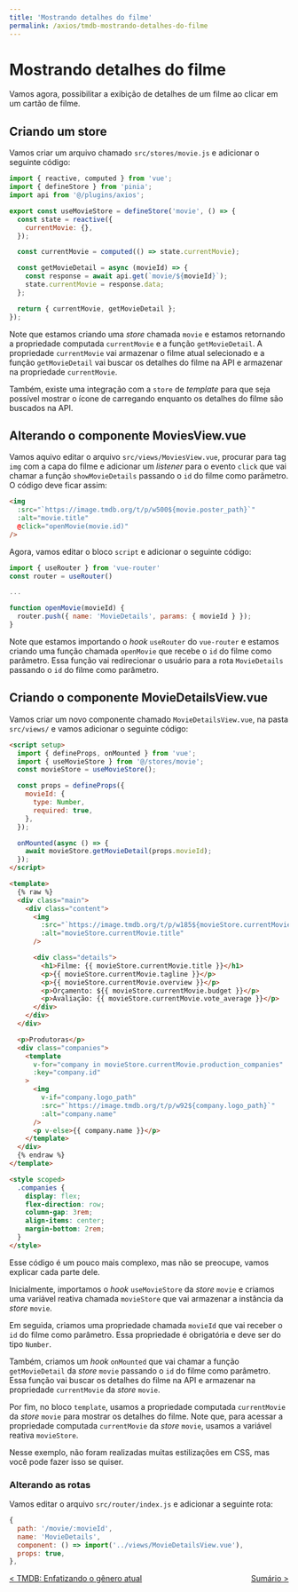 ```yaml
---
title: 'Mostrando detalhes do filme'
permalink: /axios/tmdb-mostrando-detalhes-do-filme
---
```


# Mostrando detalhes do filme

Vamos agora, possibilitar a exibição de detalhes de um filme ao clicar em um cartão de filme.

## Criando um store

Vamos criar um arquivo chamado `src/stores/movie.js` e adicionar o seguinte código:

```js
import { reactive, computed } from 'vue';
import { defineStore } from 'pinia';
import api from '@/plugins/axios';

export const useMovieStore = defineStore('movie', () => {
  const state = reactive({
    currentMovie: {},
  });

  const currentMovie = computed(() => state.currentMovie);

  const getMovieDetail = async (movieId) => {
    const response = await api.get(`movie/${movieId}`);
    state.currentMovie = response.data;
  };

  return { currentMovie, getMovieDetail };
});
```

Note que estamos criando uma _store_ chamada `movie` e estamos retornando a propriedade computada `currentMovie` e a função `getMovieDetail`. A propriedade `currentMovie` vai armazenar o filme atual selecionado e a função `getMovieDetail` vai buscar os detalhes do filme na API e armazenar na propriedade `currentMovie`.

Também, existe uma integração com a `store` de _template_ para que seja possível mostrar o ícone de carregando enquanto os detalhes do filme são buscados na API.

## Alterando o componente MoviesView.vue

Vamos aquivo editar o arquivo `src/views/MoviesView.vue`, procurar para tag `img` com a capa do filme e adicionar um _listener_ para o evento `click` que vai chamar a função `showMovieDetails` passando o `id` do filme como parâmetro. O código deve ficar assim:

```html
<img
  :src="`https://image.tmdb.org/t/p/w500${movie.poster_path}`"
  :alt="movie.title"
  @click="openMovie(movie.id)"
/>
```

Agora, vamos editar o bloco `script` e adicionar o seguinte código:

```js
import { useRouter } from 'vue-router'
const router = useRouter()

...

function openMovie(movieId) {
  router.push({ name: 'MovieDetails', params: { movieId } });
}
```

Note que estamos importando o _hook_ `useRouter` do `vue-router` e estamos criando uma função chamada `openMovie` que recebe o `id` do filme como parâmetro. Essa função vai redirecionar o usuário para a rota `MovieDetails` passando o `id` do filme como parâmetro.

## Criando o componente MovieDetailsView.vue

Vamos criar um novo componente chamado `MovieDetailsView.vue`, na pasta `src/views/` e vamos adicionar o seguinte código:

```html
<script setup>
  import { defineProps, onMounted } from 'vue';
  import { useMovieStore } from '@/stores/movie';
  const movieStore = useMovieStore();

  const props = defineProps({
    movieId: {
      type: Number,
      required: true,
    },
  });

  onMounted(async () => {
    await movieStore.getMovieDetail(props.movieId);
  });
</script>

<template>
  {% raw %}
  <div class="main">
    <div class="content">
      <img
        :src="`https://image.tmdb.org/t/p/w185${movieStore.currentMovie.poster_path}`"
        :alt="movieStore.currentMovie.title"
      />

      <div class="details">
        <h1>Filme: {{ movieStore.currentMovie.title }}</h1>
        <p>{{ movieStore.currentMovie.tagline }}</p>
        <p>{{ movieStore.currentMovie.overview }}</p>
        <p>Orçamento: ${{ movieStore.currentMovie.budget }}</p>
        <p>Avaliação: {{ movieStore.currentMovie.vote_average }}</p>
      </div>
    </div>
  </div>

  <p>Produtoras</p>
  <div class="companies">
    <template
      v-for="company in movieStore.currentMovie.production_companies"
      :key="company.id"
    >
      <img
        v-if="company.logo_path"
        :src="`https://image.tmdb.org/t/p/w92${company.logo_path}`"
        :alt="company.name"
      />
      <p v-else>{{ company.name }}</p>
    </template>
  </div>
  {% endraw %}
</template>

<style scoped>
  .companies {
    display: flex;
    flex-direction: row;
    column-gap: 3rem;
    align-items: center;
    margin-bottom: 2rem;
  }
</style>
```

Esse código é um pouco mais complexo, mas não se preocupe, vamos explicar cada parte dele.

Inicialmente, importamos o _hook_ `useMovieStore` da _store_ `movie` e criamos uma variável reativa chamada `movieStore` que vai armazenar a instância da _store_ `movie`.

Em seguida, criamos uma propriedade chamada `movieId` que vai receber o `id` do filme como parâmetro. Essa propriedade é obrigatória e deve ser do tipo `Number`.

Também, criamos um _hook_ `onMounted` que vai chamar a função `getMovieDetail` da _store_ `movie` passando o `id` do filme como parâmetro. Essa função vai buscar os detalhes do filme na API e armazenar na propriedade `currentMovie` da _store_ `movie`.

Por fim, no bloco `template`, usamos a propriedade computada `currentMovie` da _store_ `movie` para mostrar os detalhes do filme. Note que, para acessar a propriedade computada `currentMovie` da _store_ `movie`, usamos a variável reativa `movieStore`.

Nesse exemplo, não foram realizadas muitas estilizações em CSS, mas você pode fazer isso se quiser.

### Alterando as rotas

Vamos editar o arquivo `src/router/index.js` e adicionar a seguinte rota:

```js
{
  path: '/movie/:movieId',
  name: 'MovieDetails',
  component: () => import('../views/MovieDetailsView.vue'),
  props: true,
},
```

<span style="display: flex; justify-content: space-between;"> <span> [&lt; TMDB: Enfatizando o gênero atual](tmdb-enfatizando-genero-atual 'Anterior')</span> <span>[Sumário &gt;](../ 'Próximo')</span></span>

